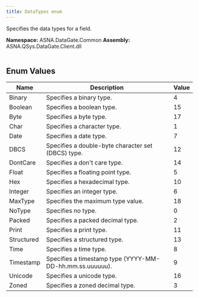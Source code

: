 ```yaml
---
title: DataTypes enum
---
```


Specifies the data types for a field.

**Namespace:** ASNA.DataGate.Common
**Assembly:** ASNA.QSys.DataGate.Client.dll
<br>
<br>

## Enum Values

| Name | Description | Value
| --- | --- | --- 
| Binary | Specifies a binary type. | 4 |
| Boolean | Specifies a boolean type. | 15 |
| Byte | Specifies a byte type. | 17 |
| Char | Specifies a character type. | 1 |
| Date | Specifies a date type. | 7 |
| DBCS | Specifies a double-byte character set (DBCS) type. | 12 |
| DontCare | Specifies a don't care type. | 14 |
| Float | Specifies a floating point type. | 5 |
| Hex | Specifies a hexadecimal type. | 10 |
| Integer | Specifies an integer type. | 6 |
| MaxType | Specifies the maximum type value. | 18 |
| NoType | Specifies no type. | 0 |
| Packed | Specifies a packed decimal type. | 2 |
| Print | Specifies a print type. | 11 |
| Structured | Specifies a structured type. | 13 |
| Time | Specifies a time type. | 8 |
| Timestamp | Specifies a timestamp type (YYYY-MM-DD-hh.mm.ss.uuuuuu). | 9 |
| Unicode | Specifies a unicode type. | 16 |
| Zoned | Specifies a zoned decimal type. | 3 |
